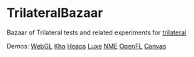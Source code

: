 # TrilateralBazaar
Bazaar of Trilateral tests and related experiments for [trilateral](https://github.com/nanjizal/trilateral/)

Demos: 
[WebGL](https://nanjizal.github.io/TrilateralBazaar/demo/binWebGL/)
[Kha](https://nanjizal.github.io/TrilateralBazaar/toolkitTest/build/html5/)
[Heaps](https://nanjizal.github.io/TrilateralBazaar/toolkitTest/binHeaps/)
[Luxe](https://nanjizal.github.io/TrilateralBazaar/toolkitTest/binLuxe/web/)
[NME](https://nanjizal.github.io/TrilateralBazaar/toolkitTest/binNme/jsprime/TestFlash/)
[OpenFL](https://nanjizal.github.io/TrilateralBazaar/toolkitTest/binOpenFL/web?b=refresh)
[Canvas](https://nanjizal.github.io/TrilateralBazaar/toolkitTest/binCanvas/?a=refresh)
